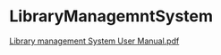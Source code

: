 # LibraryManagemntSystem
[Library management System User Manual.pdf](https://github.com/B-Konah/LibraryManagemntSystem/files/12327807/Library.management.System.User.Manual.pdf)
